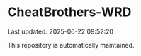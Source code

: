 # CheatBrothers-WRD

Last updated: 2025-06-22 09:52:20

This repository is automatically maintained.

